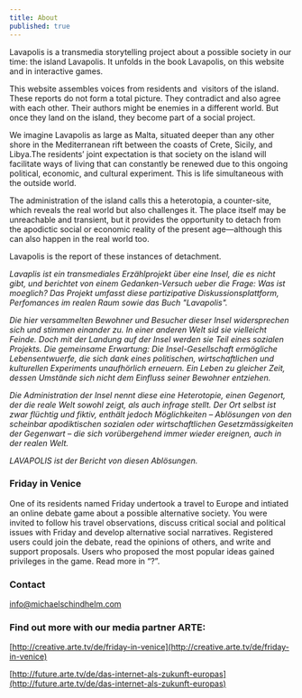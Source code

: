 ```yaml
---
title: About
published: true
---
```


Lavapolis is a transmedia storytelling project about a possible society in our time: the island Lavapolis. It unfolds in the book Lavapolis, on this website and in interactive games.

This website assembles voices from residents and  visitors of the island. These reports do not form a total picture. They contradict and also agree with each other. Their authors might be enemies in a different world. But once they land on the island, they become part of a social project. 

We imagine Lavapolis as large as Malta, situated deeper than any other shore in the Mediterranean rift between the coasts of Crete, Sicily, and Libya.The residents’ joint expectation is that society on the island will facilitate ways of living that can constantly be renewed due to this ongoing political, economic, and cultural experiment. This is life simultaneous with the outside world. 

The administration of the island calls this a heterotopia, a counter-site, which reveals the real world but also challenges it. The place itself may be unreachable and transient, but it provides the opportunity to detach from the apodictic social or economic reality of the present age—although this can also happen in the real world too. 

Lavapolis is the report of these instances of detachment.


_Lavaplis ist ein transmediales Erzählprojekt über eine Insel, die es nicht gibt, und berichtet von einem Gedanken-Versuch ueber die Frage: Was ist moeglich? Das Projekt umfasst diese partizipative Diskussionsplattform, Perfomances im realen Raum sowie das Buch "Lavapolis"._  

_Die hier versammelten Bewohner und Besucher dieser Insel widersprechen sich und stimmen einander zu. In einer anderen Welt sid sie vielleicht Feinde. Doch mit der Landung auf der Insel werden sie Teil eines sozialen Projekts. Die gemeinsame Erwartung: Die Insel-Gesellschaft ermögliche Lebensentwuerfe, die sich dank eines politischen, wirtschaftlichen und kulturellen Experiments unaufhörlich erneuern. Ein Leben zu gleicher Zeit, dessen Umstände sich nicht dem Einfluss seiner Bewohner entziehen._ 

_Die Administration der Insel nennt diese eine Heterotopie, einen Gegenort, der die reale Welt sowohl zeigt, als auch infrage stellt. Der Ort selbst ist zwar flüchtig und fiktiv, enthält jedoch Möglichkeiten – Ablösungen von den scheinbar apodiktischen sozialen oder wirtschaftlichen Gesetzmässigkeiten der Gegenwart – die sich vorübergehend immer wieder ereignen, auch in der realen Welt._ 

_LAVAPOLIS ist der Bericht von diesen Ablösungen._ 


### Friday in Venice
One of its residents named Friday undertook a travel to Europe and intiated an online debate game about a possible alternative society. You were invited to follow his travel observations, discuss critical social and political issues with Friday and develop alternative social narratives. Registered users could join the debate, read the opinions of others, and write and support proposals. Users who proposed the most popular ideas gained privileges in the game. Read more in “?”.

### Contact
[info@michaelschindhelm.com](mailto:info@michaelschindhelm.com)

### Find out more with our media partner ARTE: 

[http://creative.arte.tv/de/friday-in-venice](http://creative.arte.tv/de/friday-in-venice)

[http://future.arte.tv/de/das-internet-als-zukunft-europas](http://future.arte.tv/de/das-internet-als-zukunft-europas)
